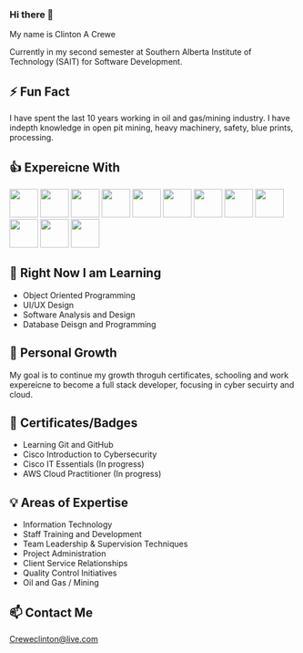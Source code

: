 ### Hi there 👋

<!--
**Ccrewe92/Ccrewe92** is a ✨ _special_ ✨ repository because its `README.md` (this file) appears on your GitHub profile.

Here are some ideas to get you started:

- 🔭 I’m currently working on ...
- 🌱 I’m currently learning ...
- 👯 I’m looking to collaborate on ...
- 🤔 I’m looking for help with ...
- 💬 Ask me about ...
- 📫 How to reach me: ...
- 😄 Pronouns: ...
- ⚡ Fun fact: ...
-->
 
 My name is Clinton A Crewe
 
 Currently in my second semester at Southern Alberta Institute of Technology (SAIT) for Software Development.
 
## ⚡ Fun Fact
 
 I have spent the last 10 years working in oil and gas/mining industry. I have indepth knowledge in open pit mining, heavy machinery, safety, blue prints, processing.  
 
## 👍 Expereicne With
<img src="https://cdn.jsdelivr.net/gh/devicons/devicon/icons/html5/html5-plain.svg" height="50" width="50"> <img src="https://cdn.jsdelivr.net/gh/devicons/devicon/icons/javascript/javascript-plain.svg" height="50" width="50"> <img src="https://cdn.jsdelivr.net/gh/devicons/devicon/icons/python/python-plain.svg" height="50" width="50"> <img src="https://cdn.jsdelivr.net/gh/devicons/devicon/icons/illustrator/illustrator-line.svg" height="50" width="50"> <img src="https://cdn.jsdelivr.net/gh/devicons/devicon/icons/linux/linux-original.svg" height="50" width="50"> <img src="https://cdn.jsdelivr.net/gh/devicons/devicon/icons/raspberrypi/raspberrypi-original.svg" height="50" width="50"> <img src="https://cdn.jsdelivr.net/gh/devicons/devicon/icons/css3/css3-plain.svg" height="50" width="50"> <img src="https://cdn.jsdelivr.net/gh/devicons/devicon/icons/bootstrap/bootstrap-original.svg" height="50" width="50"> <img src="https://cdn.jsdelivr.net/gh/devicons/devicon/icons/photoshop/photoshop-line.svg" height="50" width="50"> <img src="https://cdn.jsdelivr.net/gh/devicons/devicon/icons/aftereffects/aftereffects-original.svg" height="50" width="50"> <img src="https://cdn.jsdelivr.net/gh/devicons/devicon/icons/docker/docker-plain.svg" height="50" width="50"> <img src="https://cdn.jsdelivr.net/gh/devicons/devicon/icons/csharp/csharp-original.svg" height="50" width="50"> 

 
## 🌱 Right Now I am Learning
 
 - Object Oriented Programming
 - UI/UX Design
 - Software Analysis and Design
 - Database Deisgn and Programming

## 💭 Personal Growth

My goal is to continue my growth throguh certificates, schooling and work expereicne to become a full stack developer, focusing in cyber secuirty and cloud.

## 📃 Certificates/Badges

- Learning Git and GitHub
- Cisco Introduction to Cybersecurity
- Cisco IT Essentials (In progress)
- AWS Cloud Practitioner (In progress)

## 💡 Areas of Expertise

- Information Technology
- Staff Training and Development
- Team Leadership & Supervision Techniques
- Project Administration
- Client Service Relationships
- Quality Control Initiatives
- Oil and Gas / Mining

## 📫 Contact Me

Creweclinton@live.com

 
 
